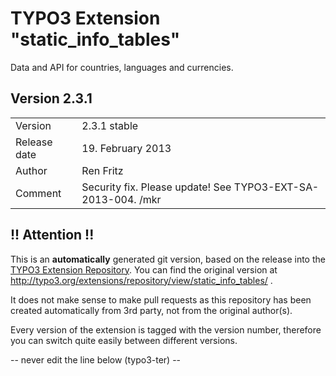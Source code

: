 # TYPO3 Extension "static_info_tables"
Data and API for countries, languages and currencies.

## Version 2.3.1




<table>
	<tr><td>Version</td><td>2.3.1 stable</td></tr>
	<tr><td>Release date</td><td>19. February 2013</td></tr>
	<tr><td>Author</td><td>Ren Fritz</td></tr>
	<tr><td>Comment</td><td>Security fix. Please update! See TYPO3-EXT-SA-2013-004. /mkr</td></tr>
</table>

## !! Attention !!
This is an **automatically** generated git version, based on the release into the [TYPO3 Extension Repository](http://www.typo3.org/extensions/).
You can find the original version at http://typo3.org/extensions/repository/view/static_info_tables/ .

It does not make sense to make pull requests as this repository has been created automatically from 3rd party, not from the original author(s).

Every version of the extension is tagged with the version number, therefore you can switch quite easily between different versions.


-- never edit the line below (typo3-ter) --